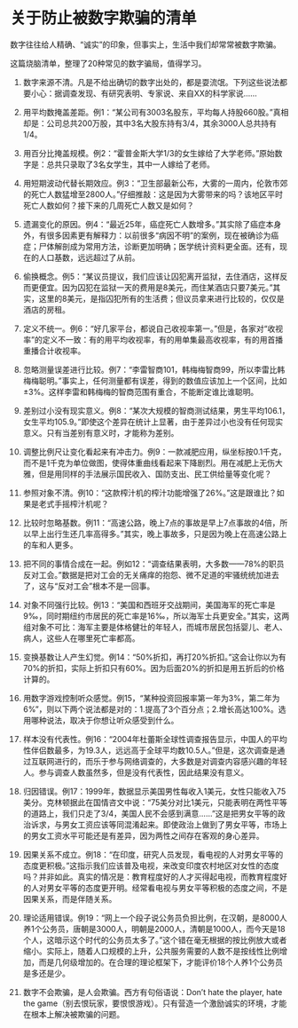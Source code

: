 # 关于防止被数字欺骗的清单

数字往往给人精确、“诚实”的印象，但事实上，生活中我们却常常被数字欺骗。

这篇烧脑清单，整理了20种常见的数字骗局，值得学习。

1. 数字来源不清。凡是不给出确切的数字出处的，都是耍流氓。下列这些说法都要小心：据调查发现、有研究表明、专家说、来自ⅩⅩ的科学家说……


2. 用平均数掩盖差距。例1：“某公司有3003名股东，平均每人持股660股。”真相却是：公司总共200万股，其中3名大股东持有3/4，其余3000人总共持有1/4。


3. 用百分比掩盖规模。例2：“霍普金斯大学1/3的女生嫁给了大学老师。”原始数字是：总共只录取了3名女学生，其中一人嫁给了老师。


4. 用短期波动代替长期效应。例3：“卫生部最新公布，大雾的一周内，伦敦市郊的死亡人数猛增至2800人。”仔细推敲：这是因为大雾带来的吗？该地区平时死亡人数如何？接下来的几周死亡人数又是如何？


5. 遗漏变化的原因。例4：“最近25年，癌症死亡人数增多。”其实除了癌症本身外，有很多因素更有解释力：以前很多“病因不明”的案例，现在被确诊为癌症；尸体解剖成为常用方法，诊断更加明确；医学统计资料更全面。还有，现在的人口基数，远远超过了从前。


6. 偷换概念。例5：“某议员提议，我们应该让囚犯离开监狱，去住酒店，这样反而更便宜。因为囚犯在监狱一天的费用是8美元，而住某酒店只要7美元。”其实，这里的8美元，是指囚犯所有的生活费；但议员拿来进行比较的，仅仅是酒店的房租。


7. 定义不统一。例6：“好几家平台，都说自己收视率第一。”但是，各家对“收视率”的定义不一致：有的用平均收视率，有的用单集最高收视率，有的用首播重播合计收视率。


8. 忽略测量误差进行比较。例7：“李雷智商101，韩梅梅智商99，所以李雷比韩梅梅聪明。”事实上，任何测量都有误差，得到的数值应该加上一个区间，比如±3%。这样李雷和韩梅梅的智商范围有重合，不能断定谁比谁聪明。


9. 差别过小没有现实意义。例8：“某次大规模的智商测试结果，男生平均106.1，女生平均105.9。”即使这个差异在统计上显著，由于差异过小也没有任何现实意义。只有当差别有意义时，才能称为差别。


10. 调整比例尺让变化看起来有冲击力。例9：一款减肥应用，纵坐标按0.1千克，而不是1千克为单位做图，使得体重曲线看起来下降剧烈。用在减肥上无伤大雅，但是用同样的手法展示国民收入、国防支出、民工供给量等变化呢？


11. 参照对象不清。例10：“这款榨汁机的榨汁功能增强了26%。”这是跟谁比？如果是老式手摇榨汁机呢？


12. 比较时忽略基数。例11：“高速公路，晚上7点的事故是早上7点事故的4倍，所以早上出行生还几率高得多。”其实，晚上事故多，只是因为晚上在高速公路上的车和人更多。


13. 把不同的事情合成在一起。例如12：“调查结果表明，大多数——78%的职员反对工会。”数据是把对工会的无关痛痒的抱怨、微不足道的牢骚统统加进去了，这与“反对工会”根本不是一回事。


14. 对象不同强行比较。例13：“美国和西班牙交战期间，美国海军的死亡率是9‰，同时期纽约市居民的死亡率是16‰，所以海军士兵更安全。”其实，这两组对象不可比：海军主要是体格健壮的年轻人，而城市居民包括婴儿、老人、病人，这些人在哪里死亡率都高。


15. 变换基数让人产生幻觉。例14：“50%折扣，再打20%折扣。”这会让你以为有70%的折扣，实际上折扣只有60%。因为后面20%的折扣是用五折后的价格计算的。


16. 用数字游戏控制听众感觉。例15，“某种投资回报率第一年为3%，第二年为6%”，则以下两个说法都是对的：1.提高了3个百分点；2.增长高达100%。选用哪种说法，取决于你想让听众感受到什么。


17. 样本没有代表性。例16：“2004年杜蕾斯全球性调查报告显示，中国人的平均性伴侣数最多，为19.3人，远远高于全球平均数10.5人。”但是，这次调查是通过互联网进行的，而乐于参与网络调查的，大多数是对调查内容感兴趣的年轻人。参与调查人数虽然多，但是没有代表性，因此结果没有意义。


18. 归因错误。例17：1999年，数据显示美国男性每收入1美元，女性只能收入75美分。克林顿据此在国情咨文中说：“75美分对比1美元，只能表明在两性平等的道路上，我们只走了3/4，美国人民不会感到满意……”这是把男女平等的政治诉求，与男女工资应该等同混淆起来。即使政治上做到了男女平等，市场上的男女工资水平可能还是有差异，因为两性之间存在客观的身心差异。


19. 因果关系不成立。例18：“在印度，研究人员发现，看电视的人对男女平等的态度更积极。”这指示我们应该普及电视，来改变印度农村地区对女性的态度吗？并非如此。真实的情况是：教育程度好的人才买得起电视，而教育程度好的人对男女平等的态度更开明。经常看电视与男女平等积极的态度之间，不是因果关系，而是伴随关系。


20. 理论适用错误。例19：“网上一个段子说公务员负担比例，在汉朝，是8000人养1个公务员，唐朝是3000人，明朝是2000人，清朝是1000人，而今天是18个人，这暗示这个时代的公务员太多了。”这个错在毫无根据的按比例放大或者缩小。实际上，随着人口规模的上升，公共服务需要的人数不是按线性比例增加，而是几何级增加的。在合理的理论框架下，才能评价18个人养1个公务员是多还是少。


21. 数字不会欺骗，是人会欺骗。西方有句俗语说：Don’t hate the player, hate the game（别去恨玩家，要恨恨游戏）。只有营造一个激励诚实的环境，才能在根本上解决被欺骗的问题。

